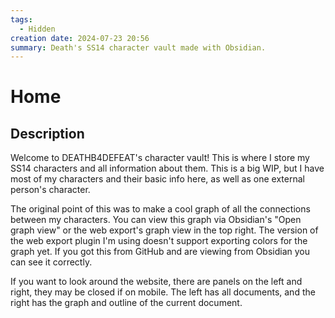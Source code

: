 ```yaml
---
tags:
  - Hidden
creation date: 2024-07-23 20:56
summary: Death's SS14 character vault made with Obsidian.
---
```

# Home

## Description

Welcome to DEATHB4DEFEAT's character vault!
This is where I store my SS14 characters and all information about them.
This is a big WIP, but I have most of my characters and their basic info here, as well as one external person's character.

The original point of this was to make a cool graph of all the connections between my characters.
You can view this graph via Obsidian's "Open graph view" or the web export's graph view in the top right.
The version of the web export plugin I'm using doesn't support exporting colors for the graph yet.
If you got this from GitHub and are viewing from Obsidian you can see it correctly.

If you want to look around the website, there are panels on the left and right, they may be closed if on mobile.
The left has all documents, and the right has the graph and outline of the current document.
